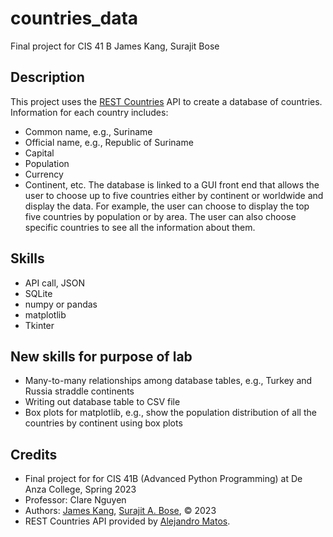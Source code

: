# countries_data
Final project for CIS 41 B
James Kang, Surajit Bose

## Description
This project uses the [REST Countries](https://restcountries.com/) API to create a database of countries. Information for each country includes:
- Common name, e.g., Suriname
- Official name, e.g.,  Republic of Suriname
- Capital
- Population
- Currency
- Continent, etc. 
The database is linked to a GUI front end that allows the user to choose up to five countries either by continent or worldwide and display the data. For example, the user can choose to display the top five countries by population or by area. The user can also choose specific countries to see all the information about them. 

## Skills
- API call, JSON 
- SQLite
- numpy or pandas
- matplotlib 
- Tkinter

## New skills for purpose of lab
- Many-to-many relationships among database tables, e.g., Turkey and Russia straddle continents
- Writing out database table to CSV file
- Box plots for matplotlib, e.g., show the population distribution of all the countries by continent using box plots

## Credits
- Final project for for CIS 41B (Advanced Python Programming) at De Anza College, Spring 2023
- Professor: Clare Nguyen
- Authors: [James Kang](https://github.com/jcmkang), [Surajit A. Bose](https://github.com/morosebose), © 2023
- REST Countries API provided by [Alejandro Matos](https://gitlab.com/amatos). 
